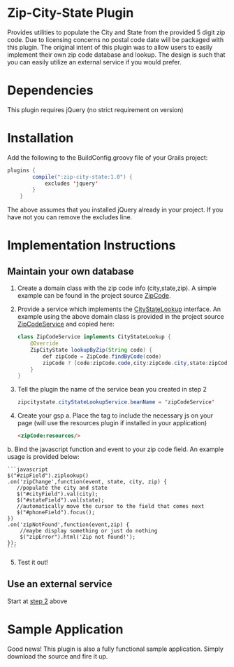 Zip-City-State Plugin
=====================
Provides utilities to populate the City and State from the provided 5 digit zip code. Due to licensing concerns no postal
code date will be packaged with this plugin. The original intent of this plugin was to allow users to easily implement
their own zip code database and lookup.  The design is such that you can easily utilize an external service if you would
prefer.

Dependencies
============
This plugin requires jQuery (no strict requirement on version)

Installation
============
Add the following to the BuildConfig.groovy file of your Grails project:

```java
plugins {
        compile(":zip-city-state:1.0") {
            excludes 'jquery'
        }
    }
```
The above assumes that you installed jQuery already in your project.  If you have not you can remove the excludes line.

Implementation Instructions
===========================
Maintain your own database
--------------------------
1. Create a domain class with the zip code info (city,state,zip).
    A simple example can be found in the project source [ZipCode](/grails-app/domain/zipcitystate/ZipCode.groovy).
2. Provide a service which implements the [CityStateLookup](/src/groovy/zipcitystate/CityStateLookup.groovy) interface.<a name="step2"></a>
    An example using the above domain class is provided in the project source [ZipCodeService](/grails-app/services/zipcitystate/ZipCodeService.groovy)
    and copied here:

    ```java
    class ZipCodeService implements CityStateLookup {
        @Override
        ZipCityState lookupByZip(String code) {
            def zipCode = ZipCode.findByCode(code)
            zipCode ? [code:zipCode.code,city:zipCode.city,state:zipCode.state] as ZipCityState : null
        }
    }
    ```

3. Tell the plugin the name of the service bean you created in step 2

    ```java
    zipcitystate.cityStateLookupService.beanName = 'zipCodeService'
    ```
4. Create your gsp
a. Place the tag to include the necessary js on your page (will use the resources plugin if installed in your application)

    ```html
    <zipCode:resources/>
    ```
b. Bind the javascript function and event to your zip code field. An example usage is provided below:

    ```javascript
    $("#zipField").ziplookup()
    .on('zipChange',function(event, state, city, zip) {
       //populate the city and state
       $("#cityField").val(city);
       $("#stateField").val(state);
       //automatically move the cursor to the field that comes next
       $("#phoneField").focus();
    })
    .on('zipNotFound',function(event,zip) {
        //maybe display something or just do nothing
        $("zipError").html('Zip not found!');
    });
    ```
5. Test it out!

Use an external service
------------------------
Start at [step 2](#step2) above

Sample Application
==================
Good news! This plugin is also a fully functional sample application.  Simply download the source and fire it up.
